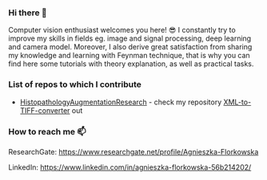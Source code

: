 ### Hi there 👋

Computer vision enthusiast welcomes you here! 😎 I constantly try to improve my skills in fields eg. image and signal processing, deep learning and camera model.
Moreover, I also derive great satisfaction from sharing my knowledge and learning with Feynman technique, that is why you can find here some tutorials with theory explanation, as well as practical tasks. 

### List of repos to which I contribute
- [HistopathologyAugmentationResearch](https://github.com/Jarartur/HistopathologyAugmentationResearch) - check my repository [XML-to-TIFF-converter](https://github.com/aflorkowska/XML-to-TIFF-converter) out

### How to reach me 📫
ResearchGate: https://www.researchgate.net/profile/Agnieszka-Florkowska

LinkedIn: https://www.linkedin.com/in/agnieszka-florkowska-56b214202/
